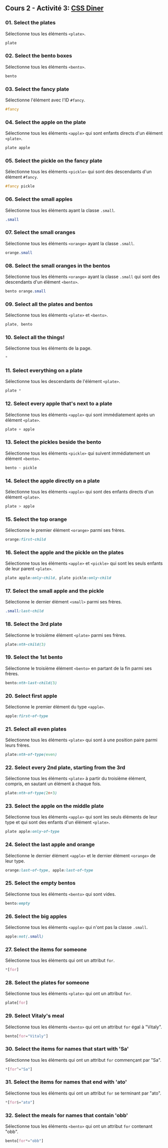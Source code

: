 ## Cours 2 - Activité 3: [CSS Diner](https://flukeout.github.io/)

### 01. Select the plates
Sélectionne tous les éléments `<plate>`.
```css
plate
```

### 02. Select the bento boxes
Sélectionne tous les éléments `<bento>`.
```css
bento
```

### 03. Select the fancy plate
Sélectionne l'élément avec l'ID `#fancy`.
```css
#fancy
```

### 04. Select the apple on the plate
Sélectionne tous les éléments `<apple>` qui sont enfants directs d'un élément `<plate>`.
```css
plate apple
```

### 05. Select the pickle on the fancy plate
Sélectionne tous les éléments `<pickle>` qui sont des descendants d'un élément `#fancy`.
```css
#fancy pickle
```

### 06. Select the small apples
Sélectionne tous les éléments ayant la classe `.small`.
```css
.small
```

### 07. Select the small oranges
Sélectionne tous les éléments `<orange>` ayant la classe `.small`.
```css
orange.small
```

### 08. Select the small oranges in the bentos
Sélectionne tous les éléments `<orange>` ayant la classe `.small` qui sont des descendants d'un élément `<bento>`.
```css
bento orange.small
```

### 09. Select all the plates and bentos
Sélectionne tous les éléments `<plate>` et `<bento>`.
```css
plate, bento
```

### 10. Select all the things!
Sélectionne tous les éléments de la page.
```css
*
```

### 11. Select everything on a plate
Sélectionne tous les descendants de l'élément `<plate>`.
```css
plate *
```

### 12. Select every apple that's next to a plate
Sélectionne tous les éléments `<apple>` qui sont immédiatement après un élément `<plate>`.
```css
plate + apple
```

### 13. Select the pickles beside the bento
Sélectionne tous les éléments `<pickle>` qui suivent immédiatement un élément `<bento>`.
```css
bento ~ pickle
```

### 14. Select the apple directly on a plate
Sélectionne tous les éléments `<apple>` qui sont des enfants directs d'un élément `<plate>`.
```css
plate > apple
```

### 15. Select the top orange
Sélectionne le premier élément `<orange>` parmi ses frères.
```css
orange:first-child
```

### 16. Select the apple and the pickle on the plates
Sélectionne tous les éléments `<apple>` et `<pickle>` qui sont les seuls enfants de leur parent `<plate>`.
```css
plate apple:only-child, plate pickle:only-child
```

### 17. Select the small apple and the pickle
Sélectionne le dernier élément `<small>` parmi ses frères.
```css
.small:last-child
```

### 18. Select the 3rd plate
Sélectionne le troisième élément `<plate>` parmi ses frères.
```css
plate:nth-child(3)
```

### 19. Select the 1st bento
Sélectionne le troisième élément `<bento>` en partant de la fin parmi ses frères.
```css
bento:nth-last-child(3)
```

### 20. Select first apple
Sélectionne le premier élément du type `<apple>`.
```css
apple:first-of-type
```

### 21. Select all even plates
Sélectionne tous les éléments `<plate>` qui sont à une position paire parmi leurs frères.
```css
plate:nth-of-type(even)
```

### 22. Select every 2nd plate, starting from the 3rd
Sélectionne tous les éléments `<plate>` à partir du troisième élément, compris, en sautant un élément à chaque fois.
```css
plate:nth-of-type(2n+3)
```

### 23. Select the apple on the middle plate
Sélectionne tous les éléments `<apple>` qui sont les seuls éléments de leur type et qui sont des enfants d'un élément `<plate>`.
```css
plate apple:only-of-type
```

### 24. Select the last apple and orange
Sélectionne le dernier élément `<apple>` et le dernier élément `<orange>` de leur type.
```css
orange:last-of-type, apple:last-of-type
```

### 25. Select the empty bentos
Sélectionne tous les éléments `<bento>` qui sont vides.
```css
bento:empty
```

### 26. Select the big apples
Sélectionne tous les éléments `<apple>` qui n'ont pas la classe `.small`.
```css
apple:not(.small)
```

### 27. Select the items for someone
Sélectionne tous les éléments qui ont un attribut `for`.
```css
*[for]
```

### 28. Select the plates for someone
Sélectionne tous les éléments `<plate>` qui ont un attribut `for`.
```css
plate[for]
```

### 29. Select Vitaly's meal
Sélectionne tous les éléments `<bento>` qui ont un attribut `for` égal à "Vitaly".
```css
bento[for="Vitaly"]
```

### 30. Select the items for names that start with 'Sa'
Sélectionne tous les éléments qui ont un attribut `for` commençant par "Sa".
```css
*[for^="Sa"]
```

### 31. Select the items for names that end with 'ato'
Sélectionne tous les éléments qui ont un attribut `for` se terminant par "ato".
```css
*[for$="ato"]
```

### 32. Select the meals for names that contain 'obb'
Sélectionne tous les éléments `<bento>` qui ont un attribut `for` contenant "obb".
```css
bento[for*="obb"]
```
